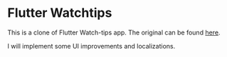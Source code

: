 # Flutter Watchtips

This is a clone of Flutter Watch-tips app. The original can be found [here](https://github.com/magnatronus/flutter-watchtips).

I will implement some UI improvements and localizations.
